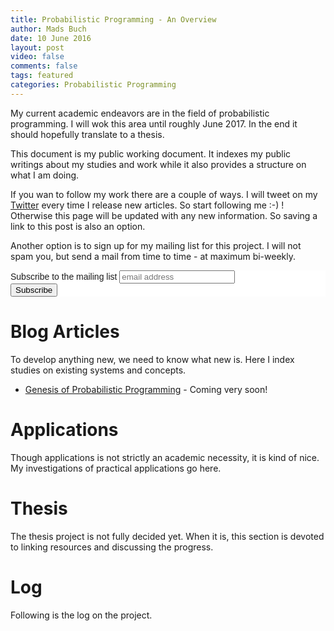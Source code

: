 ```yaml
---
title: Probabilistic Programming - An Overview
author: Mads Buch
date: 10 June 2016
layout: post
video: false
comments: false
tags: featured
categories: Probabilistic Programming
---
```


My current academic endeavors are in the field of probabilistic programming. I
will wok this area until roughly June 2017. In the end it should hopefully
translate to a thesis.

This document is my public working document. It indexes my public writings
about my studies and work while it also provides a structure on what I am
doing.

If you wan to follow my work there are a couple of ways. I will tweet
on my [Twitter](https://twitter.com/madspbuch) every time I release
new articles. So start following me :-) !
Otherwise this page will be updated with any new information. So saving
a link to this post is also an option.

Another option is to sign up for my mailing list for this project. I will
not spam you, but send a mail from time to time - at maximum bi-weekly.

<!-- Begin MailChimp Signup Form -->
<!--
  Simple mode activated! This has to be embedded through markdown,
  so everything is inlined here.
-->
<link href="//cdn-images.mailchimp.com/embedcode/horizontal-slim-10_7.css" rel="stylesheet" type="text/css">
<style type="text/css">
    #mc_embed_signup{background:#fff; clear:left; font:14px Helvetica,Arial,sans-serif; width:100%;}
</style>
<div id="mc_embed_signup">
<form action="//madsbuch.us13.list-manage.com/subscribe/post?u=8d0671561804ecce8e34db3b9&amp;id=74fc2bdff8" method="post" id="mc-embedded-subscribe-form" name="mc-embedded-subscribe-form" class="validate" target="_blank" novalidate>
    <div id="mc_embed_signup_scroll">
    <label for="mce-EMAIL">Subscribe to the mailing list</label>
    <input type="email" value="" name="EMAIL" class="email" id="mce-EMAIL" placeholder="email address" required>
    <!-- real people should not fill this in and expect good things - do not remove this or risk form bot signups-->
    <div style="position: absolute; left: -5000px;" aria-hidden="true"><input type="text" name="b_8d0671561804ecce8e34db3b9_74fc2bdff8" tabindex="-1" value=""></div>
    <div class="clear"><input type="submit" value="Subscribe" name="subscribe" id="mc-embedded-subscribe" class="button"></div>
    </div>
</form>
</div>
<!--End mc_embed_signup-->

# Blog Articles
To develop anything new, we need to know what new is. Here I index studies
on existing systems and concepts.

* [Genesis of Probabilistic Programming](#) - Coming very soon!

# Applications
Though applications is not strictly an academic necessity, it is kind
of nice. My investigations of practical applications go here.

# Thesis
The thesis project is not fully decided yet. When it is, this section is
devoted to linking resources and discussing the progress.

# Log
Following is the log on the project.